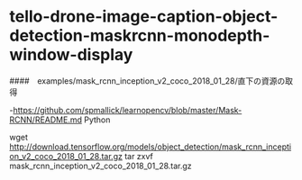 # tello-drone-image-caption-object-detection-maskrcnn-monodepth-window-display

####　examples/mask_rcnn_inception_v2_coco_2018_01_28/直下の資源の取得

-https://github.com/spmallick/learnopencv/blob/master/Mask-RCNN/README.md
Python

wget http://download.tensorflow.org/models/object_detection/mask_rcnn_inception_v2_coco_2018_01_28.tar.gz tar zxvf mask_rcnn_inception_v2_coco_2018_01_28.tar.gz

